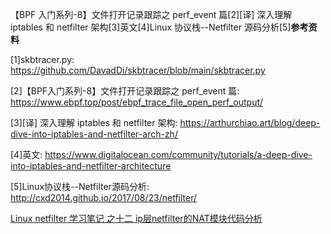 【BPF 入门系列-8】文件打开记录跟踪之 perf_event 篇[2][译] 深入理解 iptables 和 netfilter 架构[3]英文[4]Linux 协议栈--Netfilter 源码分析[5]**参考资料**

[1]skbtracer.py: https://github.com/DavadDi/skbtracer/blob/main/skbtracer.py

[2]【BPF入门系列-8】文件打开记录跟踪之 perf_event 篇: https://www.ebpf.top/post/ebpf_trace_file_open_perf_output/

[3][译] 深入理解 iptables 和 netfilter 架构: https://arthurchiao.art/blog/deep-dive-into-iptables-and-netfilter-arch-zh/

[4]英文: https://www.digitalocean.com/community/tutorials/a-deep-dive-into-iptables-and-netfilter-architecture

[5]Linux协议栈--Netfilter源码分析: http://cxd2014.github.io/2017/08/23/netfilter/





[Linux netfilter 学习笔记 之十二 ip层netfilter的NAT模块代码分析](https://blog.csdn.net/lickylin/article/details/36740207)


